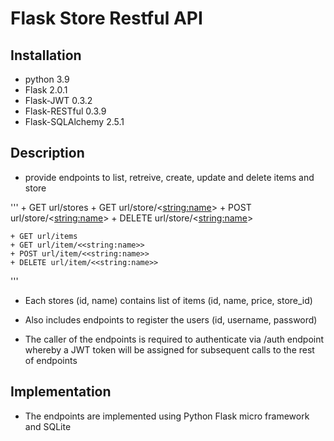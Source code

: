 # Flask Store Restful API
## Installation

+ python 3.9
+ Flask 2.0.1
+ Flask-JWT 0.3.2
+ Flask-RESTful 0.3.9
+ Flask-SQLAlchemy 2.5.1

## Description
+ provide endpoints to list, retreive, create, update and delete items and store

'''
    + GET url/stores
    + GET url/store/<<string:name>>
    + POST url/store/<<string:name>>
    + DELETE url/store/<<string:name>>

    + GET url/items
    + GET url/item/<<string:name>>
    + POST url/item/<<string:name>>
    + DELETE url/item/<<string:name>>
'''

+ Each stores (id, name) contains list of items (id, name, price, store_id)

+ Also includes endpoints to register the users (id, username, password)

+ The caller of the endpoints is required to authenticate via /auth endpoint whereby a JWT token will be assigned for subsequent calls to the rest of endpoints

## Implementation
+ The endpoints are implemented using Python Flask micro framework and SQLite
